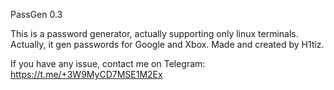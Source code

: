 PassGen 0.3

This is a password generator, actually supporting only
linux terminals. Actually, it gen passwords for Google and
Xbox. Made and created by H1tiz.

If you have any issue, contact me on Telegram:
https://t.me/+3W9MyCD7MSE1M2Ex

